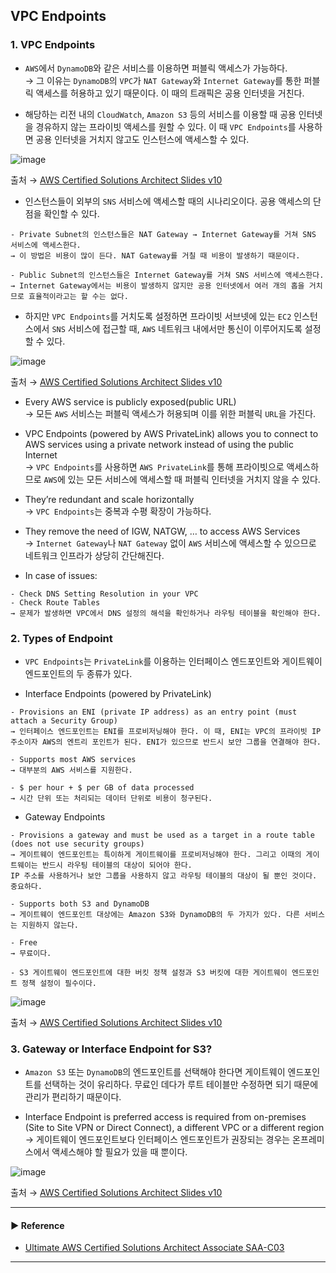 ## VPC Endpoints
### 1. VPC Endpoints
- `AWS`에서 `DynamoDB`와 같은 서비스를 이용하면 퍼블릭 액세스가 가능하다.  
→ 그 이유는 `DynamoDB`의 `VPC`가 `NAT Gateway`와 `Internet Gateway`를 통한 퍼블릭 액세스를 허용하고 있기 때문이다. 이 때의 트래픽은 공용 인터넷을 거친다.

- 해당하는 리전 내의 `CloudWatch`, `Amazon S3` 등의 서비스를 이용할 때 공용 인터넷을 경유하지 않는 프라이빗 액세스를 원할 수 있다. 이 때 `VPC Endpoints`를 사용하면 공용 인터넷을 거치지 않고도 인스턴스에 액세스할 수 있다.

![image](https://github.com/sanguk2794/AWS/assets/97398071/efb87b3e-bf8b-447f-a235-f9b862084481)

출처 → [AWS Certified Solutions Architect Slides v10](https://courses.datacumulus.com/downloads/certified-solutions-architect-pn9/)

- 인스턴스들이 외부의 `SNS` 서비스에 액세스할 때의 시나리오이다. 공용 액세스의 단점을 확인할 수 있다.
~~~
- Private Subnet의 인스턴스들은 NAT Gateway → Internet Gateway를 거쳐 SNS 서비스에 액세스한다.
→ 이 방법은 비용이 많이 든다. NAT Gateway를 거칠 때 비용이 발생하기 때문이다. 

- Public Subnet의 인스턴스들은 Internet Gateway를 거쳐 SNS 서비스에 액세스한다.
→ Internet Gateway에서는 비용이 발생하지 않지만 공용 인터넷에서 여러 개의 홉을 거치므로 효율적이라고는 할 수는 없다.
~~~ 

- 하지만 `VPC Endpoints`를 거치도록 설정하면 프라이빗 서브넷에 있는 `EC2` 인스턴스에서 `SNS` 서비스에 접근할 때, `AWS` 네트워크 내에서만 통신이 이루어지도록 설정할 수 있다.

![image](https://github.com/sanguk2794/AWS/assets/97398071/6bce2f91-35aa-4c9b-8fb8-14bd556ec8c2)

출처 → [AWS Certified Solutions Architect Slides v10](https://courses.datacumulus.com/downloads/certified-solutions-architect-pn9/)

- Every AWS service is publicly exposed(public URL)  
→ 모든 `AWS` 서비스는 퍼블릭 액세스가 허용되며 이를 위한 퍼블릭 `URL`을 가진다.

- VPC Endpoints (powered by AWS PrivateLink) allows you to connect to AWS services using a private network instead of using the public Internet  
→ `VPC Endpoints`를 사용하면 `AWS PrivateLink`를 통해 프라이빗으로 액세스하므로 `AWS`에 있는 모든 서비스에 액세스할 때 퍼블릭 인터넷을 거치지 않을 수 있다.

- They’re redundant and scale horizontally  
→ `VPC Endpoints`는 중복과 수평 확장이 가능하다.

- They remove the need of IGW, NATGW, … to access AWS Services  
→ `Internet Gateway`나 `NAT Gateway` 없이 `AWS` 서비스에 액세스할 수 있으므로 네트워크 인프라가 상당히 간단해진다.

- In case of issues:
~~~
- Check DNS Setting Resolution in your VPC
- Check Route Tables
→ 문제가 발생하면 VPC에서 DNS 설정의 해석을 확인하거나 라우팅 테이블을 확인해야 한다.
~~~

### 2. Types of Endpoint
- `VPC Endpoints`는 `PrivateLink`를 이용하는 인터페이스 엔드포인트와 게이트웨이 엔드포인트의 두 종류가 있다.

- Interface Endpoints (powered by PrivateLink)
~~~
- Provisions an ENI (private IP address) as an entry point (must attach a Security Group)
→ 인터페이스 엔드포인트는 ENI를 프로비저닝해야 한다. 이 때, ENI는 VPC의 프라이빗 IP 주소이자 AWS의 엔트리 포인트가 된다. ENI가 있으므로 반드시 보안 그룹을 연결해야 한다.

- Supports most AWS services
→ 대부분의 AWS 서비스를 지원한다.

- $ per hour + $ per GB of data processed
→ 시간 단위 또는 처리되는 데이터 단위로 비용이 청구된다.
~~~

- Gateway Endpoints
~~~
- Provisions a gateway and must be used as a target in a route table (does not use security groups)
→ 게이트웨이 엔드포인트는 특이하게 게이트웨이를 프로비저닝해야 한다. 그리고 이때의 게이트웨이는 반드시 라우팅 테이블의 대상이 되어야 한다.
IP 주소를 사용하거나 보안 그룹을 사용하지 않고 라우팅 테이블의 대상이 될 뿐인 것이다. 중요하다.

- Supports both S3 and DynamoDB
→ 게이트웨이 엔드포인트 대상에는 Amazon S3와 DynamoDB의 두 가지가 있다. 다른 서비스는 지원하지 않는다.

- Free
→ 무료이다.

- S3 게이트웨이 엔드포인트에 대한 버킷 정책 설정과 S3 버킷에 대한 게이트웨이 엔드포인트 정책 설정이 필수이다.
~~~

![image](https://github.com/sanguk2794/AWS/assets/97398071/069f2376-da33-49fd-91ce-c13da3c6f9c3)

출처 → [AWS Certified Solutions Architect Slides v10](https://courses.datacumulus.com/downloads/certified-solutions-architect-pn9/)

### 3. Gateway or Interface Endpoint for S3?
- `Amazon S3` 또는 `DynamoDB`의 엔드포인트를 선택해야 한다면 게이트웨이 엔드포인트를 선택하는 것이 유리하다. 무료인 데다가 루트 테이블만 수정하면 되기 때문에 관리가 편리하기 때문이다.

- Interface Endpoint is preferred access is required from on-premises (Site to Site VPN or Direct Connect), a different VPC or a different region  
→ 게이트웨이 엔드포인트보다 인터페이스 엔드포인트가 권장되는 경우는 온프레미스에서 액세스해야 할 필요가 있을 때 뿐이다.

![image](https://github.com/sanguk2794/AWS/assets/97398071/6719029b-623f-44e1-a089-cee118d43fd6)

출처 → [AWS Certified Solutions Architect Slides v10](https://courses.datacumulus.com/downloads/certified-solutions-architect-pn9/)

---
#### ▶ Reference
- [Ultimate AWS Certified Solutions Architect Associate SAA-C03](https://www.udemy.com/course/aws-certified-solutions-architect-associate-saa-c03/)
---
